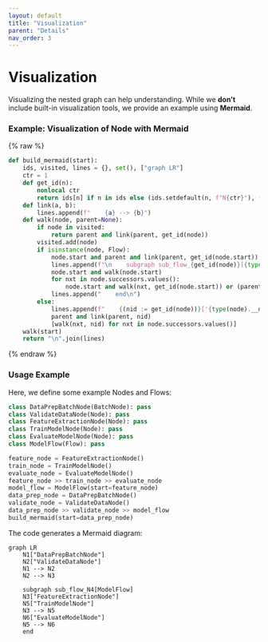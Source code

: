 ```yaml
---
layout: default
title: "Visualization"
parent: "Details"
nav_order: 3
---
```


# Visualization

Visualizing the nested graph can help understanding. While we **don’t** include built-in visualization tools, we provide an example using **Mermaid**.

### Example: Visualization of Node with Mermaid

{% raw %}
```python
def build_mermaid(start):
    ids, visited, lines = {}, set(), ["graph LR"]
    ctr = 1
    def get_id(n):
        nonlocal ctr
        return ids[n] if n in ids else (ids.setdefault(n, f"N{ctr}"), (ctr := ctr + 1))[0]
    def link(a, b):
        lines.append(f"    {a} --> {b}")
    def walk(node, parent=None):
        if node in visited:
            return parent and link(parent, get_id(node))
        visited.add(node)
        if isinstance(node, Flow):
            node.start and parent and link(parent, get_id(node.start))
            lines.append(f"\n    subgraph sub_flow_{get_id(node)}[{type(node).__name__}]")
            node.start and walk(node.start)
            for nxt in node.successors.values():
                node.start and walk(nxt, get_id(node.start)) or (parent and link(parent, get_id(nxt))) or walk(nxt)
            lines.append("    end\n")
        else:
            lines.append(f"    {(nid := get_id(node))}['{type(node).__name__}']")
            parent and link(parent, nid)
            [walk(nxt, nid) for nxt in node.successors.values()]
    walk(start)
    return "\n".join(lines)
```
{% endraw %}

### Usage Example

Here, we define some example Nodes and Flows:

```python
class DataPrepBatchNode(BatchNode): pass
class ValidateDataNode(Node): pass
class FeatureExtractionNode(Node): pass
class TrainModelNode(Node): pass
class EvaluateModelNode(Node): pass
class ModelFlow(Flow): pass

feature_node = FeatureExtractionNode()
train_node = TrainModelNode()
evaluate_node = EvaluateModelNode()
feature_node >> train_node >> evaluate_node
model_flow = ModelFlow(start=feature_node)
data_prep_node = DataPrepBatchNode()
validate_node = ValidateDataNode()
data_prep_node >> validate_node >> model_flow
build_mermaid(start=data_prep_node)
```

The code generates a Mermaid diagram:

```mermaid
graph LR
    N1["DataPrepBatchNode"]
    N2["ValidateDataNode"]
    N1 --> N2
    N2 --> N3

    subgraph sub_flow_N4[ModelFlow]
    N3["FeatureExtractionNode"]
    N5["TrainModelNode"]
    N3 --> N5
    N6["EvaluateModelNode"]
    N5 --> N6
    end
```
